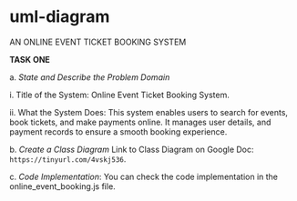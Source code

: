 # uml-diagram

AN ONLINE EVENT TICKET BOOKING SYSTEM

**TASK ONE**

a. *State and Describe the Problem Domain*

   i. Title of the System: Online Event Ticket Booking System.

   ii. What the System Does: This system enables users to search for events, book tickets, and make payments online. It manages user details, and payment records to ensure a smooth booking experience.

b. *Create a Class Diagram*
Link to Class Diagram on Google Doc: `https://tinyurl.com/4vskj536`.

c. *Code Implementation*: You can check the code implementation in the online_event_booking.js file.

